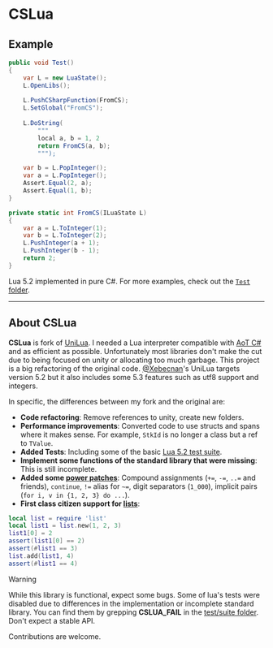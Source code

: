 # CSLua

## Example

```cs
public void Test()
{
    var L = new LuaState();
    L.OpenLibs();
    
    L.PushCSharpFunction(FromCS);
    L.SetGlobal("FromCS");
    
    L.DoString(
        """
        local a, b = 1, 2
        return FromCS(a, b);
        """);

    var b = L.PopInteger();
    var a = L.PopInteger();
    Assert.Equal(2, a);
    Assert.Equal(1, b);
}

private static int FromCS(ILuaState L)
{
    var a = L.ToInteger(1);
    var b = L.ToInteger(2);
    L.PushInteger(a + 1);
    L.PushInteger(b - 1);
    return 2;
}
```

Lua 5.2 implemented in pure C#. For more examples, check out the [`Test` folder](Test/).

---

## About CSLua

**CSLua** is fork of [UniLua](https://github.com/xebecnan/UniLua). I needed a Lua interpreter compatible with [AoT C#](https://learn.microsoft.com/en-us/dotnet/core/deploying/native-aot/) and as efficient as possible. Unfortunately most libraries don't make the cut due to being focused on unity or allocating too much garbage.
This project is a big refactoring of the original code. [@Xebecnan](https://github.com/xebecnan)'s UniLua targets version 5.2 but it also includes some 5.3 features such as utf8 support and integers.

In specific, the differences between my fork and the original are:

* **Code refactoring**: Remove references to unity, create new folders.
* **Performance improvements**: Converted code to use structs and spans where it makes sense. For example, `StkId` is no longer a class but a ref to `TValue`.
* **Added Tests**: Including some of the basic [Lua 5.2 test suite](https://www.lua.org/tests/).
* **Implement some functions of the standard library that were missing**: This is still incomplete.
* **Added some [power patches](Test/TestPatches.cs)**: Compound assignments (`+=`, `-=`, `..=` and friends), `continue`, `!=` alias for `~=`, digit separators (`1_000`), implicit pairs (`for i, v in {1, 2, 3} do ...`).
* **First class citizen support for [lists](Test/TestList.cs)**: 
```lua
local list = require 'list'
local list1 = list.new(1, 2, 3)
list1[0] = 2
assert(list1[0] == 2)
assert(#list1 == 3)
list.add(list1, 4)
assert(#list1 == 4)
```

> [!WARNING]
> While this library is functional, expect some bugs. Some of lua's tests were disabled due to differences in the implementation or incomplete standard library. You can find them by grepping **CSLUA_FAIL** in the [test/suite folder](Test/suite). Don't expect a stable API.


Contributions are welcome.